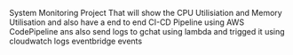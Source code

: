 System Monitoring Project That will show the CPU Utilisiation and Memory Utilisation and also have a end to end CI-CD Pipeline using AWS CodePipeline ans also send logs to gchat using lambda and trigged it using cloudwatch logs eventbridge events
